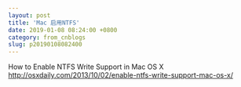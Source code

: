 ```yaml
---
layout: post
title: 'Mac 启用NTFS'
date: 2019-01-08 08:24:00 +0800
category: from_cnblogs
slug: p20190108082400
---
```

How to Enable NTFS Write Support in Mac OS X
http://osxdaily.com/2013/10/02/enable-ntfs-write-support-mac-os-x/